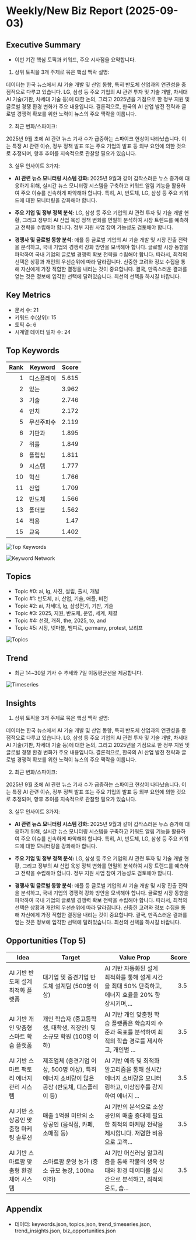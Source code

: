 # Weekly/New Biz Report (2025-09-03)

## Executive Summary

- 이번 기간 핵심 토픽과 키워드, 주요 시사점을 요약합니다.

1) 상위 토픽을 3개 주제로 묶은 핵심 맥락 설명:

데이터는 한국 뉴스에서 AI 기술 개발 및 산업 동향, 특히 반도체 산업과의 연관성을 중점적으로 다루고 있습니다.  LG, 삼성 등 주요 기업의 AI 관련 투자 및 기술 개발,  차세대 AI 기술(기판, 차세대 기술 등)에 대한 논의, 그리고 2025년을 기점으로 한 정부 지원 및 글로벌 경쟁 환경 변화가 주요 내용입니다.  결론적으로, 한국의 AI 산업 발전 전략과 글로벌 경쟁력 확보를 위한 노력이 뉴스의 주요 맥락을 이룹니다.


2) 최근 변화/스파이크:

2025년 9월 초에 AI 관련 뉴스 기사 수가 급증하는 스파이크 현상이 나타났습니다.  이는 특정 AI 관련 이슈, 정부 정책 발표 또는 주요 기업의 발표 등 외부 요인에 의한 것으로 추정되며,  향후 추이를 지속적으로 관찰할 필요가 있습니다.


3) 실무 인사이트 3가지:

* **AI 관련 뉴스 모니터링 시스템 강화:** 2025년 9월과 같이 갑작스러운 뉴스 증가에 대응하기 위해, 실시간 뉴스 모니터링 시스템을 구축하고 키워드 알림 기능을 활용하여 주요 이슈를 신속하게 파악해야 합니다.  특히,  AI, 반도체, LG, 삼성 등 주요 키워드에 대한 모니터링을 강화해야 합니다.

* **주요 기업 및 정부 정책 분석:** LG, 삼성 등 주요 기업의 AI 관련 투자 및 기술 개발 현황, 그리고 정부의 AI 산업 육성 정책 변화를 면밀히 분석하여 시장 트렌드를 예측하고 전략을 수립해야 합니다.  정부 지원 사업 참여 가능성도 검토해야 합니다.

* **경쟁사 및 글로벌 동향 분석:**  애플 등 글로벌 기업의 AI 기술 개발 및 시장 진출 전략을 분석하고, 국내 기업의 경쟁력 강화 방안을 모색해야 합니다.  글로벌 시장 동향을 파악하여 국내 기업의 글로벌 경쟁력 확보 전략을 수립해야 합니다.
따라서,  최적의 선택은 상황과 개인의 우선순위에 따라 달라집니다.  신중한 고려와 정보 수집을 통해 자신에게 가장 적합한 결정을 내리는 것이 중요합니다.  결국,  만족스러운 결과를 얻는 것은 정보에 입각한 선택에 달려있습니다.  최선의 선택을 하시길 바랍니다.

## Key Metrics

- 문서 수: 21
- 키워드 수(상위): 15
- 토픽 수: 6
- 시계열 데이터 일자 수: 24

## Top Keywords

| Rank | Keyword | Score |
|---:|---|---:|
| 1 | 디스플레이 | 5.615 |
| 2 | 있는 | 3.962 |
| 3 | 기술 | 2.746 |
| 4 | 인치 | 2.172 |
| 5 | 무선주파수 | 2.119 |
| 6 | 기판과 | 1.895 |
| 7 | 위를 | 1.849 |
| 8 | 플립칩 | 1.811 |
| 9 | 시스템 | 1.777 |
| 10 | 혁신 | 1.766 |
| 11 | 산업 | 1.709 |
| 12 | 반도체 | 1.566 |
| 13 | 폴더블 | 1.562 |
| 14 | 적용 | 1.47 |
| 15 | 교육 | 1.402 |

![Top Keywords](outputs/fig/top_keywords.png)

![Keyword Network](outputs/fig/keyword_network.png)

## Topics

- Topic #0: ai, lg, 사진, 설립, 출시, 개발
- Topic #1: 반도체, ai, 산업, 기술, 애플, 비전
- Topic #2: ai, 차세대, lg, 삼성전기, 기판, 기술
- Topic #3: 2025, 지원, 반도체, 운영, 세계, 체결
- Topic #4: 선정, 개최, the, 2025, to, and
- Topic #5: 시장, 넷마블, 뱀피르, germany, protest, 브리프

![Topics](outputs/fig/topics.png)

## Trend

- 최근 14~30일 기사 수 추세와 7일 이동평균선을 제공합니다.

![Timeseries](outputs/fig/timeseries.png)

## Insights

1) 상위 토픽을 3개 주제로 묶은 핵심 맥락 설명:

데이터는 한국 뉴스에서 AI 기술 개발 및 산업 동향, 특히 반도체 산업과의 연관성을 중점적으로 다루고 있습니다.  LG, 삼성 등 주요 기업의 AI 관련 투자 및 기술 개발,  차세대 AI 기술(기판, 차세대 기술 등)에 대한 논의, 그리고 2025년을 기점으로 한 정부 지원 및 글로벌 경쟁 환경 변화가 주요 내용입니다.  결론적으로, 한국의 AI 산업 발전 전략과 글로벌 경쟁력 확보를 위한 노력이 뉴스의 주요 맥락을 이룹니다.


2) 최근 변화/스파이크:

2025년 9월 초에 AI 관련 뉴스 기사 수가 급증하는 스파이크 현상이 나타났습니다.  이는 특정 AI 관련 이슈, 정부 정책 발표 또는 주요 기업의 발표 등 외부 요인에 의한 것으로 추정되며,  향후 추이를 지속적으로 관찰할 필요가 있습니다.


3) 실무 인사이트 3가지:

* **AI 관련 뉴스 모니터링 시스템 강화:** 2025년 9월과 같이 갑작스러운 뉴스 증가에 대응하기 위해, 실시간 뉴스 모니터링 시스템을 구축하고 키워드 알림 기능을 활용하여 주요 이슈를 신속하게 파악해야 합니다.  특히,  AI, 반도체, LG, 삼성 등 주요 키워드에 대한 모니터링을 강화해야 합니다.

* **주요 기업 및 정부 정책 분석:** LG, 삼성 등 주요 기업의 AI 관련 투자 및 기술 개발 현황, 그리고 정부의 AI 산업 육성 정책 변화를 면밀히 분석하여 시장 트렌드를 예측하고 전략을 수립해야 합니다.  정부 지원 사업 참여 가능성도 검토해야 합니다.

* **경쟁사 및 글로벌 동향 분석:**  애플 등 글로벌 기업의 AI 기술 개발 및 시장 진출 전략을 분석하고, 국내 기업의 경쟁력 강화 방안을 모색해야 합니다.  글로벌 시장 동향을 파악하여 국내 기업의 글로벌 경쟁력 확보 전략을 수립해야 합니다.
따라서,  최적의 선택은 상황과 개인의 우선순위에 따라 달라집니다.  신중한 고려와 정보 수집을 통해 자신에게 가장 적합한 결정을 내리는 것이 중요합니다.  결국,  만족스러운 결과를 얻는 것은 정보에 입각한 선택에 달려있습니다.  최선의 선택을 하시길 바랍니다.

## Opportunities (Top 5)

| Idea | Target | Value Prop | Score |
|---|---|---|---:|
| AI 기반 반도체 설계 최적화 플랫폼 | 대기업 및 중견기업 반도체 설계팀 (500명 이상) | AI 기반 자동화된 설계 최적화를 통해 설계 시간을 최대 50% 단축하고, 에너지 효율을 20% 향상시키며,... | 3.5 |
| AI 기반 개인 맞춤형 스마트 학습 플랫폼 | 개인 학습자 (중고등학생, 대학생, 직장인) 및 소규모 학원 (100명 이하) | AI 기반 개인 맞춤형 학습 플랫폼은 학습자의 수준과 목표를 분석하여 최적의 학습 경로를 제시하고, 개인별 ... | 3.5 |
| AI 기반 스마트 팩토리 에너지 관리 시스템 | 제조업체 (중견기업 이상, 500명 이상), 특히 에너지 소비량이 많은 공장 (반도체, 디스플레이 등) | AI 기반 예측 및 최적화 알고리즘을 통해 실시간 에너지 소비량을 모니터링하고, 이상징후를 감지하여 에너지 ... | 3.5 |
| AI 기반 소상공인 맞춤형 마케팅 솔루션 | 매출 1억원 미만의 소상공인 (음식점, 카페, 소매점 등) | AI 기반의 분석으로 소상공인의 매출 증대에 필요한 최적의 마케팅 전략을 제시합니다.  저렴한 비용으로 고객... | 3.5 |
| AI 기반 스마트팜 맞춤형 환경 제어 시스템 | 스마트팜 운영 농가 (중소 규모 농장, 100ha 이하) | AI 기반 머신러닝 알고리즘을 통해 작물의 생육 상태와 환경 데이터를 실시간으로 분석하고, 최적의 온도, 습... | 3.5 |

## Appendix

- 데이터: keywords.json, topics.json, trend_timeseries.json, trend_insights.json, biz_opportunities.json